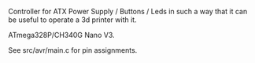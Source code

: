 Controller for ATX Power Supply / Buttons / Leds in such a way that it can be useful to operate a 3d printer with it.

ATmega328P/CH340G Nano V3.

See src/avr/main.c for pin assignments.

